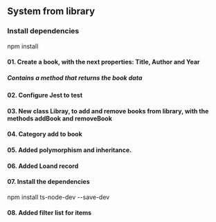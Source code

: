 ## System from library
### Install dependencies
npm install

#### 01. Create a book, with the next properties: Title, Author and Year
##### Contains a method that returns the book data

#### 02. Configure Jest to test

#### 03. New class Libray, to add and remove books from library, with the methods addBook and removeBook

#### 04. Category add to book

#### 05. Added polymorphism and inheritance.

#### 06. Added Loand record

#### 07. Install the dependencies

npm install ts-node-dev --save-dev

#### 08. Added filter list for items
